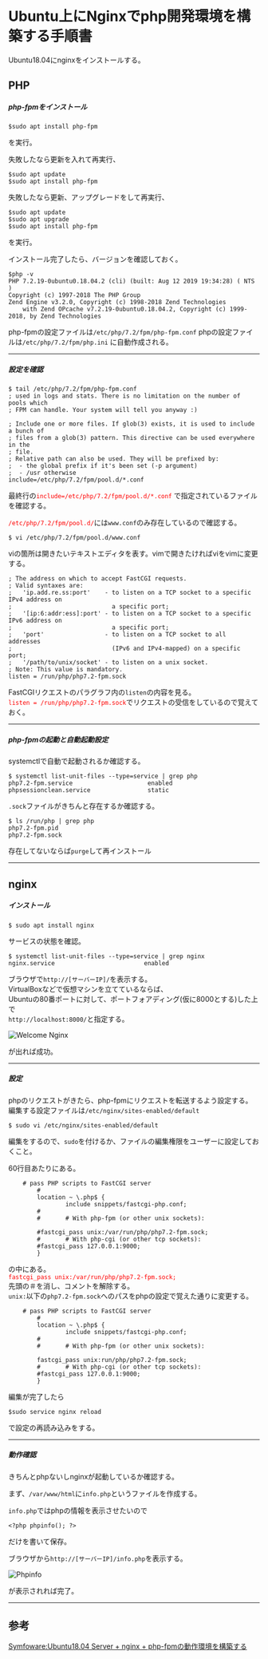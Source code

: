 # Ubuntu上にNginxでphp開発環境を構築する手順書

Ubuntu18.04にnginxをインストールする。

## **PHP**

##### php-fpmをインストール

```
$sudo apt install php-fpm
```
を実行。  

失敗したなら更新を入れて再実行、
```
$sudo apt update
$sudo apt install php-fpm
```
  
失敗したなら更新、アップグレードをして再実行、
```
$sudo apt update
$sudo apt upgrade
$sudo apt install php-fpm
```
を実行。

インストール完了したら、バージョンを確認しておく。

```
$php -v
PHP 7.2.19-0ubuntu0.18.04.2 (cli) (built: Aug 12 2019 19:34:28) ( NTS )
Copyright (c) 1997-2018 The PHP Group
Zend Engine v3.2.0, Copyright (c) 1998-2018 Zend Technologies
    with Zend OPcache v7.2.19-0ubuntu0.18.04.2, Copyright (c) 1999-2018, by Zend Technologies
```

php-fpmの設定ファイルは`/etc/php/7.2/fpm/php-fpm.conf`
phpの設定ファイルは`/etc/php/7.2/fpm/php.ini`
に自動作成される。

---

##### 設定を確認
```
$ tail /etc/php/7.2/fpm/php-fpm.conf
; used in logs and stats. There is no limitation on the number of pools which   
; FPM can handle. Your system will tell you anyway :)

; Include one or more files. If glob(3) exists, it is used to include a bunch of
; files from a glob(3) pattern. This directive can be used everywhere in the    
; file.
; Relative path can also be used. They will be prefixed by:
;  - the global prefix if it's been set (-p argument)
;  - /usr otherwise
include=/etc/php/7.2/fpm/pool.d/*.conf
```

最終行の<font color="red">`include=/etc/php/7.2/fpm/pool.d/*.conf`</font>
で指定されているファイルを確認する。


<font color="red">`/etc/php/7.2/fpm/pool.d/`</font>には`www.conf`のみ存在しているので確認する。

```
$ vi /etc/php/7.2/fpm/pool.d/www.conf
```
viの箇所は開きたいテキストエディタを表す。vimで開きたければviをvimに変更する。
```
; The address on which to accept FastCGI requests.
; Valid syntaxes are:
;   'ip.add.re.ss:port'    - to listen on a TCP socket to a specific IPv4 address on
;                            a specific port;
;   '[ip:6:addr:ess]:port' - to listen on a TCP socket to a specific IPv6 address on
;                            a specific port;
;   'port'                 - to listen on a TCP socket to all addresses
;                            (IPv6 and IPv4-mapped) on a specific port;
;   '/path/to/unix/socket' - to listen on a unix socket.
; Note: This value is mandatory.
listen = /run/php/php7.2-fpm.sock
```

FastCGIリクエストのパラグラフ内の`listen`の内容を見る。  
<font color="red">`listen = /run/php/php7.2-fpm.sock`</font>でリクエストの受信をしているので覚えておく。

---

##### php-fpmの起動と自動起動設定


systemctlで自動で起動されるか確認する。

```
$ systemctl list-unit-files --type=service | grep php
php7.2-fpm.service                     enabled
phpsessionclean.service                static
```
`.sock`ファイルがきちんと存在するか確認する。
```
$ ls /run/php | grep php
php7.2-fpm.pid
php7.2-fpm.sock
```

存在してないならば`purge`して再インストール

---

## **nginx**

##### インストール
```
$ sudo apt install nginx
```
サービスの状態を確認。
```
$ systemctl list-unit-files --type=service | grep nginx
nginx.service                         enabled
```
ブラウザで`http://[サーバーIP]/`を表示する。  
VirtualBoxなどで仮想マシンを立てているならば、  
Ubuntuの80番ポートに対して、ポートフォアディング(仮に8000とする)した上で  
`http://localhost:8000/`と指定する。


![Welcome Nginx](photo/welcome_nginx.png)

が出れば成功。

---
##### 設定

phpのリクエストがきたら、php-fpmにリクエストを転送するよう設定する。  
編集する設定ファイルは`/etc/nginx/sites-enabled/default`


```
$ sudo vi /etc/nginx/sites-enabled/default
```
編集をするので、`sudo`を付けるか、ファイルの編集権限をユーザーに設定しておくこと。

60行目あたりにある。
```
    # pass PHP scripts to FastCGI server
        #
        location ~ \.php$ {
                include snippets/fastcgi-php.conf;
        #
        #       # With php-fpm (or other unix sockets):

        #fastcgi_pass unix:/var/run/php/php7.2-fpm.sock;
        #       # With php-cgi (or other tcp sockets):
        #fastcgi_pass 127.0.0.1:9000;
        }
```
の中にある。  
<font color="red">`fastcgi_pass unix:/var/run/php/php7.2-fpm.sock;`</font>  
先頭の＃を消し、コメントを解除する。  
`unix:`以下の`php7.2-fpm.sock`へのパスをphpの設定で覚えた通りに変更する。
```
    # pass PHP scripts to FastCGI server
        #
        location ~ \.php$ {
                include snippets/fastcgi-php.conf;
        #
        #       # With php-fpm (or other unix sockets):

        fastcgi_pass unix:run/php/php7.2-fpm.sock;
        #       # With php-cgi (or other tcp sockets):
        #fastcgi_pass 127.0.0.1:9000;
        }

```

編集が完了したら
```
$sudo service nginx reload
```
で設定の再読み込みをする。


---

##### 動作確認

きちんとphpないしnginxが起動しているか確認する。

まず、`/var/www/html`に`info.php`というファイルを作成する。

`info.php`ではphpの情報を表示させたいので
```
<?php phpinfo(); ?>
```
だけを書いて保存。

ブラウザから`http://[サーバーIP]/info.php`を表示する。


![Phpinfo](photo/phpinfo.png)

が表示されれば完了。


---

## 参考
[Symfoware:Ubuntu18.04 Server + nginx + php-fpmの動作環境を構築する](https://symfoware.blog.fc2.com/blog-entry-2157.html)
